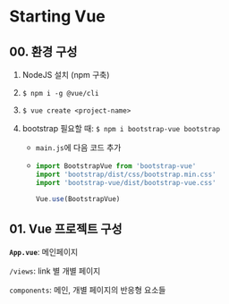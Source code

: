 # Starting Vue

## 00. 환경 구성

1. NodeJS 설치 (npm 구축)

2. `$ npm i -g @vue/cli`

3. `$ vue create <project-name> `

4. bootstrap 필요할 때: `$ npm i bootstrap-vue bootstrap` 

   - `main.js`에 다음 코드 추가

   - ```javascript
     import BootstrapVue from 'bootstrap-vue'
     import 'bootstrap/dist/css/bootstrap.min.css'
     import 'bootstrap-vue/dist/bootstrap-vue.css'
     
     Vue.use(BootstrapVue)
     ```



## 01. Vue 프로젝트 구성

**`App.vue`**: 메인페이지

`/views`: link 별 개별 페이지

`components`: 메인, 개별 페이지의 반응형 요소들



